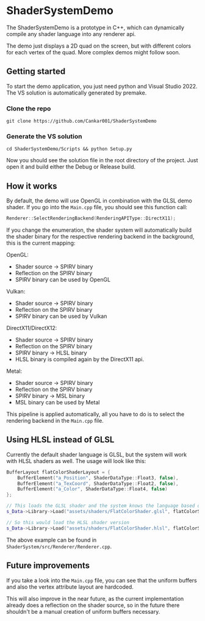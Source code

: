 # ShaderSystemDemo

The ShaderSystemDemo is a prototype in C++, which can dynamically compile any shader language into any renderer api.

The demo just displays a 2D quad on the screen, but with different colors for each vertex of the quad. More complex demos might follow soon.

## Getting started

To start the demo application, you just need python and Visual Studio 2022. The VS solution is automatically generated by premake.

### Clone the repo

`git clone https://github.com/Cankar001/ShaderSystemDemo`

### Generate the VS solution

`cd ShaderSystemDemo/Scripts && python Setup.py`

Now you should see the solution file in the root directory of the project. Just open it and build either the Debug or Release build.

## How it works

By default, the demo will use OpenGL in combination with the GLSL demo shader. If you go into the `Main.cpp` file, you should see this function call:

```cpp
Renderer::SelectRenderingBackend(RenderingAPIType::DirectX11);
```

If you change the enumeration, the shader system will automatically build the shader binary for the respective rendering backend in the background, this is the current mapping:

OpenGL:
- Shader source -> SPIRV binary
- Reflection on the SPIRV binary
- SPIRV binary can be used by OpenGL

Vulkan:
- Shader source -> SPIRV binary
- Reflection on the SPIRV binary
- SPIRV binary can be used by Vulkan

DirectX11/DirectX12:
- Shader source -> SPIRV binary
- Reflection on the SPIRV binary
- SPIRV binary -> HLSL binary
- HLSL binary is compiled again by the DirectX11 api.

Metal:
- Shader source -> SPIRV binary
- Reflection on the SPIRV binary
- SPIRV binary -> MSL binary
- MSL binary can be used by Metal

This pipeline is applied automatically, all you have to do is to select the rendering backend in the `Main.cpp` file.

## Using HLSL instead of GLSL

Currently the default shader language is GLSL, but the system will work with HLSL shaders as well.
The usage will look like this:

```cpp
BufferLayout flatColorShaderLayout = {
	BufferElement("a_Position", ShaderDataType::Float3, false),
	BufferElement("a_TexCoord", ShaderDataType::Float2, false),
	BufferElement("a_Color", ShaderDataType::Float4, false)
};

// This loads the GLSL shader and the system knows the language based on the file extension
s_Data->Library->Load("assets/shaders/FlatColorShader.glsl", flatColorShaderLayout, true);

// So this would load the HLSL shader version
s_Data->Library->Load("assets/shaders/FlatColorShader.hlsl", flatColorShaderLayout, true);
```

The above example can be found in `ShaderSystem/src/Renderer/Renderer.cpp`.

## Future improvements

If you take a look into the `Main.cpp` file, you can see that the uniform buffers and also the vertex attribute layout are hardcoded.

This will also improve in the near future, as the current implementation already does a reflection on the shader source, so in the future there shouldn't be a manual creation of uniform buffers necessary.

